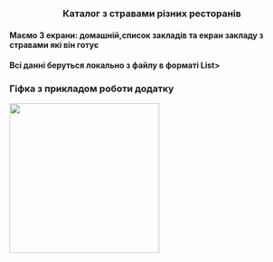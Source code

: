 <h3 align="center">Каталог з стравами різних ресторанів</h3>
<h4>Маємо 3 екрани: домашній,список закладів та екран закладу з стравами які він готує</h4>
<h4>Всі данні беруться локально з файлу в форматі List<Map<String, dynamic>></h4>
<h3>Гіфка з прикладом роботи додатку</h3>
<img src="https://github.com/Vatay/cafe_catalog/blob/db8d1f228569e8629694d562b7632d4f5dabff11/bandicam%202022-09-23%2023-10-32-337.gif" alt="" width="265">